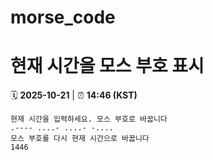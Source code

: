 # morse_code
# 현재 시간을 모스 부호 표시
<!-- MORSE_TIME_START -->
🗓️ **2025-10-21** | ⏰ **14:46 (KST)**

```
현재 시간을 입력하세요. 모스 부호로 바꿉니다
.---- ....- ....- -....
모스 부호를 다시 현재 시간으로 바꿉니다
1446
```
<!-- MORSE_TIME_END -->
